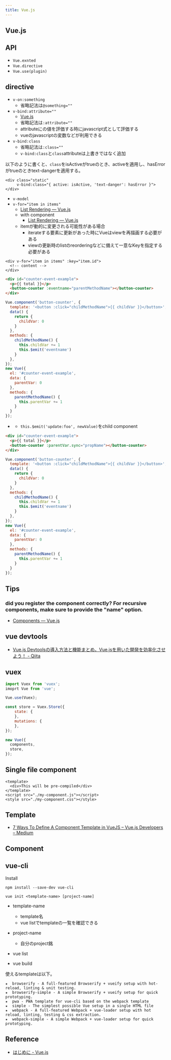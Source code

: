 ```yaml
---
title: Vue.js
---
```


## Vue.js

## API

* `Vue.exnted`
* `Vue.directive`
* `Vue.use(plugin)`

## directive

* `v-on:something`
    * 省略記法は`@something=""`
* `v-bind:attribute=""`
    * [Vue.js](https://vuejs.org/v2/api/#v-bind)
    * 省略記法は`:attribute=""`
    * attributeにの値を評価する時にjavascript式として評価する
    * vueのjavascriptの変数などが利用できる
* `v-bind:class`
    * 省略記法は`:class=""`
    * `v-bind:class`と`class`attributeは上書きではなく追加

以下のように書くと、`class`をisActiveがtrueのとき、activeを適用し、hasErrorがtrueのときtext-dangerを適用する。

```
<div class="static"
     v-bind:class="{ active: isActive, 'text-danger': hasError }">
</div>
```

* `v-model`
* `v-for="item in items"`
    * [List Rendering — Vue.js](https://vuejs.org/v2/guide/list.html)
    * with component
        * [List Rendering — Vue.js](https://vuejs.org/v2/guide/list.html#v-for-with-a-Component)
    * itemが動的に変更される可能性がある場合
        * iterateする要素に更新があった時にVueはviewを再描画する必要がある
        * viewの更新時のlistのreorderingなどに備えて一意なKeyを指定する必要がある

```
<div v-for="item in items" :key="item.id">
  <!-- content -->
</div>
```

```html
<div id="counter-event-example">
  <p>{{ total }}</p>
  <button-counter :eventname="parentMethodName"></button-counter>
</div>
```

```javascript
Vue.component('button-counter', {
  template: '<button :click="childMethodName">{{ childVar }}</button>',
  data() {
    return {
      childVar: 0
    }
  },
  methods: {
    childMethodName() {
      this.childVar += 1
      this.$emit('eventname')
    }
  },
});
new Vue({
  el: '#counter-event-example',
  data: {
    parentVar: 0
  },
  methods: {
    parentMethodName() {
      this.parentVar += 1
    }
  }
});
```

* <comp :child-prop.sync="parent-var"></comp>
    * `this.$emit('update:foo', newValue)`をchild component


```html
<div id="counter-event-example">
  <p>{{ total }}</p>
  <button-counter :parentVar.sync="propName"></button-counter>
</div>
```

```javascript
Vue.component('button-counter', {
  template: '<button :click="childMethodName">{{ childVar }}</button>',
  data() {
    return {
      childVar: 0
    }
  },
  methods: {
    childMethodName() {
      this.childVar += 1
      this.$emit('eventname')
    }
  },
});
new Vue({
  el: '#counter-event-example',
  data: {
    parentVar: 0
  },
  methods: {
    parentMethodName() {
      this.parentVar += 1
    }
  }
});
```


## Tips

### did you register the component correctly? For recursive components, make sure to provide the "name" option.
* [Components — Vue.js](https://vuejs.org/v2/guide/components.html)

## vue devtools
* [Vue.js Devtoolsの導入方法と機能まとめ。Vue.jsを用いた開発を効率化させよう！ - Qiita](https://qiita.com/hashimoto-1202/items/c81f5d4c271eef16d957)


## vuex

```javascript
import Vuex from 'vuex';
imoprt Vue from 'vue';

Vue.use(Vuex);

const store = Vuex.Store({
    state: {
    },
    mutations: {
    },
});

new Vue({
  components,
  store,
});
```

## Single file component

```
<template>
  <div>This will be pre-compiled</div>
</template>
<script src="./my-component.js"></script>
<style src="./my-component.css"></style>
```


## Template
* [7 Ways To Define A Component Template in VueJS – Vue.js Developers – Medium](https://medium.com/js-dojo/7-ways-to-define-a-component-template-in-vuejs-c04e0c72900d)

## Component



## vue-cli
Install

```
npm install --save-dev vue-cli
```

```
vue init <template-name> [project-name]
```

* template-name
    * template名
    * vue listでtemplateの一覧を確認できる
* project-name
    * 自分のproject銘

* vue list
* vue build

使えるtemplateは以下。

```
★  browserify - A full-featured Browserify + vueify setup with hot-reload, linting & unit testing.
★  browserify-simple - A simple Browserify + vueify setup for quick prototyping.
★  pwa - PWA template for vue-cli based on the webpack template
★  simple - The simplest possible Vue setup in a single HTML file
★  webpack - A full-featured Webpack + vue-loader setup with hot reload, linting, testing & css extraction.
★  webpack-simple - A simple Webpack + vue-loader setup for quick prototyping.
```

## Reference
* [はじめに - Vue.js](https://jp.vuejs.org/v2/guide/)
